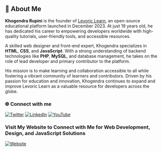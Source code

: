 ## 👋 About Me

**Khogendra Rupini** is the founder of [Levoric Learn](https://levoriclearn.com), an open-source educational platform launched in December 2023. At just 19 years old, he has dedicated his career to empowering developers worldwide with high-quality tutorials, user-friendly tools, and accessible resources.

A skilled web designer and front-end expert, Khogendra specializes in **HTML**, **CSS**, and **JavaScript**. With a strong understanding of backend technologies like **PHP**, **MySQL**, and database management, he takes on the role of lead developer and primary contributor to the platform.  

His mission is to make learning and collaboration accessible to all while fostering a vibrant community of learners and contributors. Driven by his passion for education and innovation, Khogendra continues to expand and improve Levoric Learn as a valuable resource for developers across the globe.


### 🌐 Connect with me

[![Twitter](https://img.shields.io/badge/Twitter-1DA1F2?style=for-the-badge&logo=twitter&logoColor=white)](https://twitter.com/ni_boringdvrma)
[![LinkedIn](https://img.shields.io/badge/LinkedIn-0077B5?style=for-the-badge&logo=linkedin&logoColor=white)](https://www.linkedin.com/in/khogendrarupini/)
[![YouTube](https://img.shields.io/badge/YouTube-FF0000?style=for-the-badge&logo=youtube&logoColor=white)](https://www.youtube.com/@levoriclearn)

### Visit My Website to Connect with Me for Web Development, Design, and JavaScript Solutions

[![Website](https://img.shields.io/badge/Website-4285F4?style=for-the-badge&logo=google-chrome&logoColor=white)](https://levoriclearn.com)
